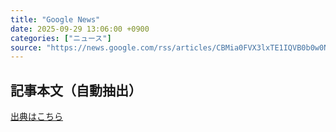```yaml
---
title: "Google News"
date: 2025-09-29 13:06:00 +0900
categories: ["ニュース"]
source: "https://news.google.com/rss/articles/CBMia0FVX3lxTE1IQVB0b0w0NHloV1RNTWxVZjhtVkx4RFcyZ1JrV2hCVms0bGNnNnA1M3k3djRzTjdwUXMzSlh6cjgxbktycWpvTGtRSjNrYVB2ZnRZbmFGbWhwOXlfdU1YQjZrbGxhbHRTdjVz?oc=5"
---
```


## 記事本文（自動抽出）
<body class="y0K44d EA71Tc" id="readabilityBody"></body>

[出典はこちら](https://news.google.com/rss/articles/CBMia0FVX3lxTE1IQVB0b0w0NHloV1RNTWxVZjhtVkx4RFcyZ1JrV2hCVms0bGNnNnA1M3k3djRzTjdwUXMzSlh6cjgxbktycWpvTGtRSjNrYVB2ZnRZbmFGbWhwOXlfdU1YQjZrbGxhbHRTdjVz?oc=5)
